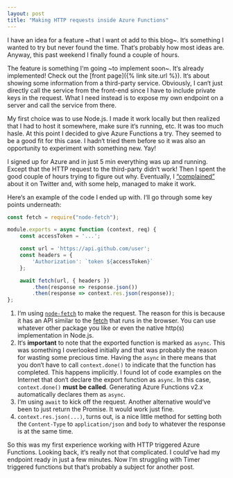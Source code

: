 ```yaml
---
layout: post
title: "Making HTTP requests inside Azure Functions"
---
```


I have an idea for a feature ~that I want ot add to this blog~. It‘s something I wanted to try but never found the time. That‘s probably how most ideas are. Anyway, this past weekend I finally found a couple of hours.

The feature is something I‘m going ~to implement soon~. It‘s already implemented! Check out the [front page]({% link site.url %}). It‘s about showing some information from a third-party service. Obviously, I can‘t just directly call the service from the front-end since I have to include private keys in the request. What I need instead is to expose my own endpoint on a server and call the service from there.

My first choice was to use Node.js. I made it work locally but then realized that I had to host it somewhere, make sure it‘s running, etc. It was too much hasle. At this point I decided to give Azure Functions a try. They seemed to be a good fit for this case. I hadn‘t tried them before so it was also an opportunity to experiment with something new. Yay!

I signed up for Azure and in just 5 min everything was up and running. Except that the HTTP request to the third-party didn‘t work! Then I spent the good couple of hours trying to figure out why. Eventually, I [“complained”](https://mobile.twitter.com/dzhavatushev/status/1147740207988596736) about it on Twitter and, with some help, managed to make it work.

Here‘s an example of the code I ended up with. I‘ll go through some key points underneath:

```ts
const fetch = require("node-fetch");

module.exports = async function (context, req) {
    const accessToken = '...';

    const url = 'https://api.github.com/user';
    const headers = {
        'Authorization': `token ${accessToken}`
    };

    await fetch(url, { headers })
        .then(response => response.json())
        .then(response => context.res.json(response));
};
```

1. I‘m using [`node-fetch`](https://www.npmjs.com/package/node-fetch) to make the request. The reason for this is because it has an API similar to the [fetch](https://developer.mozilla.org/en-US/docs/Web/API/Fetch_API) that runs in the browser. You can use whatever other package you like or even the native http(s) implementation in Node.js.
2. It‘s **important** to note that the exported function is marked as `async`. This was something I overlooked initially and that was probably the reason for wasting some precious time. Having the `async` in there means that you don‘t have to call `context.done()` to indicate that the function has completed. This happens implicitly. I found lot of code examples on the Internet that don‘t declare the export function as `async`. In this case, `context.done()` **must be called**. Generating Azure Functions v2.x automatically declares them as `async`. 
3. I‘m using `await` to kick off the request. Another alternative would‘ve been to just return the Promise. It would work just fine.
4. `context.res.json(...)`, turns out, is a nice little method for setting both the `Content-Type` to `application/json` and `body` to whatever the response is at the same time.

So this was my first experience working with HTTP triggered Azure Functions. Looking back, it‘s really not that complicated. I could‘ve had my endpoint ready in just a few minutes. Now I‘m struggling with Timer triggered functions but that‘s probably a subject for another post.
